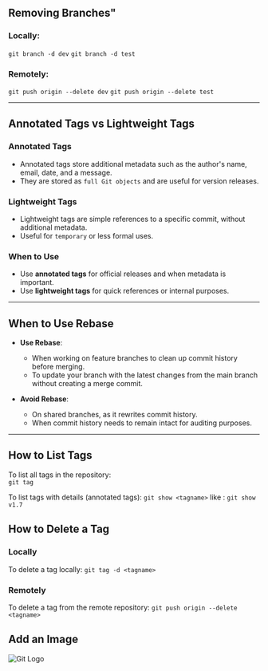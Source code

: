 ## Removing Branches"
### Locally:
`git branch -d dev`
`git branch -d test`
### Remotely:
`git push origin --delete dev`
`git push origin --delete test` 

---

## Annotated Tags vs Lightweight Tags  

### Annotated Tags  
- Annotated tags store additional metadata such as the author's name, email, date, and a message.  
- They are stored as `full Git objects` and are useful for version releases.  

### Lightweight Tags  
- Lightweight tags are simple references to a specific commit, without additional metadata.  
- Useful for `temporary` or less formal uses.  

### When to Use  
- Use **annotated tags** for official releases and when metadata is important.  
- Use **lightweight tags** for quick references or internal purposes.  

---

## When to Use Rebase  

- **Use Rebase**:  
  - When working on feature branches to clean up commit history before merging.  
  - To update your branch with the latest changes from the main branch without creating a merge commit.  

- **Avoid Rebase**:  
  - On shared branches, as it rewrites commit history.  
  - When commit history needs to remain intact for auditing purposes.  

---

## How to List Tags  

To list all tags in the repository:  
 `git tag`

To list tags with details (annotated tags):
`git show <tagname>` like : `git show v1.7`

## How to Delete a Tag
### Locally
To delete a tag locally:
`git tag -d <tagname>`  

### Remotely
To delete a tag from the remote repository:
`git push origin --delete <tagname>`

## Add an Image
![Git Logo](https://git-scm.com/images/logos/downloads/Git-Logo-2Color.png)  


